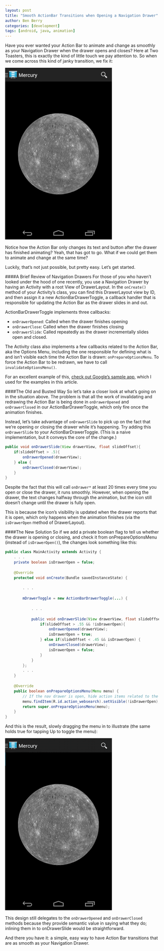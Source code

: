 ```yaml
---
layout: post
title: "Smooth ActionBar Transitions when Opening a Navigation Drawer"
author: Ben Berry
categories: [development]
tags: [android, java, animation]
---
```


Have you ever wanted your Action Bar to animate and change as smoothly as your Navigation Drawer when the drawer opens and closes? Here at Two Toasters, this is exactly the kind of little touch we pay attention to. So when we come across this kind of janky transition, we fix it:

![What it looks like before](/assets/2014-04-25-smooth_transition_with_nav_drawer/animation_before.gif)<!--more-->

Notice how the Action Bar only changes its text and button after the drawer has finished animating? Yeah, that has got to go. What if we could get them to animate and change at the same time?

Luckily, that’s not just possible, but pretty easy. Let’s get started.

####A Brief Review of Navigation Drawers
For those of you who haven’t looked under the hood of one recently, you use a Navigation Drawer by having an Activity with a root View of DrawerLayout. In the `onCreate()` method of your Activity’s class, you can find this DrawerLayout view by ID, and then assign it a new ActionBarDrawerToggle, a callback handler that is responsible for updating the Action Bar as the drawer slides in and out.

ActionBarDrawerToggle implements three callbacks:
 * `onDrawerOpened`: Called when the drawer finishes opening
 * `onDrawerClose`: Called when the drawer finishes closing
 * `onDrawerSlide`: Called repeatedly as the drawer incrementally slides open and closed.

The Activity class also implements a few callbacks related to the Action Bar, aka the Options Menu, including the one responsible for defining what is and isn’t visible each time the Action Bar is drawn: `onPrepareOptionsMenu`. To force the Action Bar to be redrawn, we have to call `invalidateOptionsMenu()`.

For an excellent example of this, [check out Google’s sample app](http://developer.android.com/training/implementing-navigation/nav-drawer.html), which I used for the examples in this article.

####The Old and Busted Way
So let’s take a closer look at what’s going on in the situation above. The problem is that all the work of invalidating and redrawing the Action Bar is being done in `onDrawerOpened` and `onDrawerClosed` in our ActionBarDrawerToggle, which only fire once the animation finishes.

Instead, let’s take advantage of `onDrawerSlide` to pick up on the fact that we’re opening or closing the drawer while it’s happening. Try adding this `onDrawerSlide` to your ActionBarDrawerToggle. (This is a naive implementation, but it conveys the core of the change.)

```java
public void onDrawerSlide(View drawerView, float slideOffset){
    if(slideOffset > .5){
        onDrawerOpened(drawerView);
    } else {
        onDrawerClosed(drawerView);
    }
}
```

Despite the fact that this will call `onDrawer*` at least 20 times every time you open or close the drawer, it runs smoothly. However, when opening the drawer, the text changes halfway through the animation, but the icon still doesn’t change until the drawer is fully open.

This is because the icon’s visibility is updated when the drawer reports that it is open, which only happens when the animation finishes (via the `isDrawerOpen` method of DrawerLayout).

####The New Solution
So if we add a private boolean flag to tell us whether the drawer is opening or closing, and check it from onPrepareOptionsMenu (instead of `isDrawerOpen()`), the changes look something like this:

```java
public class MainActivity extends Activity {
    . . .
    private boolean isDrawerOpen = false;

    @Override
    protected void onCreate(Bundle savedInstanceState) {

        . . .

        mDrawerToggle = new ActionBarDrawerToggle(...) {

            . . .

            public void onDrawerSlide(View drawerView, float slideOffset) {
                if(slideOffset > .55 && !isDrawerOpen){
                    onDrawerOpened(drawerView);
                    isDrawerOpen = true;
                } else if(slideOffset < .45 && isDrawerOpen) {
                    onDrawerClosed(drawerView);
                    isDrawerOpen = false;
                }
            }
        };
        . . .
    }

    @Override
    public boolean onPrepareOptionsMenu(Menu menu) {
        // If the nav drawer is open, hide action items related to the content view
        menu.findItem(R.id.action_websearch).setVisible(!isDrawerOpen);
        return super.onPrepareOptionsMenu(menu);
    }
}
```

And this is the result, slowly dragging the menu in to illustrate (the same holds true for tapping Up to toggle the menu):

![The new smoothness](/assets/2014-04-25-smooth_transition_with_nav_drawer/animation_after.gif)

This design still delegates to the `onDrawerOpened` and `onDrawerClosed` methods because they provide semantic value in saying what they do; inlining them in to onDrawerSlide would be straightforward.

And there you have it: a simple, easy way to have Action Bar transitions that are as smooth as your Navigation Drawer.
